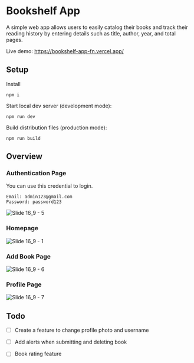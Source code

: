 # Bookshelf App
A simple web app allows users to easily catalog their books and track their reading history by entering details such as title, author, year, and total pages.

Live demo: https://bookshelf-app-fn.vercel.app/

## Setup
Install
```
npm i
```

Start local dev server (development mode):
```
npm run dev
```

Build distribution files (production mode):
```
npm run build
```

## Overview

### Authentication Page
You can use this credential to login.
```
Email: admin123@gmail.com
Password: password123
```

![Slide 16_9 - 5](https://github.com/fnurrahmah125/bookshelf-app/assets/54012198/efcd7de9-8995-4081-9475-b020e47eb3f2)

### Homepage
![Slide 16_9 - 1](https://github.com/fnurrahmah125/bookshelf-app/assets/54012198/2e44c5a3-4663-48f6-9020-7dd1af242db4)

### Add Book Page
![Slide 16_9 - 6](https://github.com/fnurrahmah125/bookshelf-app/assets/54012198/5773d16f-9f18-4541-9c6d-cfca7216720d)

### Profile Page
![Slide 16_9 - 7](https://github.com/fnurrahmah125/bookshelf-app/assets/54012198/082262fc-b559-4982-90a5-eb2fc1d030f0)

## Todo
- [ ]  Create a feature to change profile photo and username
- [ ]  Add alerts when submitting and deleting book
- [ ]  Book rating feature

